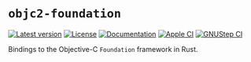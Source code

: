 # `objc2-foundation`

[![Latest version](https://badgen.net/crates/v/objc2-foundation)](https://crates.io/crates/objc2-foundation)
[![License](https://badgen.net/badge/license/MIT/blue)](../LICENSE.txt)
[![Documentation](https://docs.rs/objc2-foundation/badge.svg)](https://docs.rs/objc2-foundation/)
[![Apple CI](https://github.com/madsmtm/objc2/actions/workflows/apple.yml/badge.svg)](https://github.com/madsmtm/objc2/actions/workflows/apple.yml)
[![GNUStep CI](https://github.com/madsmtm/objc2/actions/workflows/gnustep.yml/badge.svg)](https://github.com/madsmtm/objc2/actions/workflows/gnustep.yml)

Bindings to the Objective-C `Foundation` framework in Rust.
